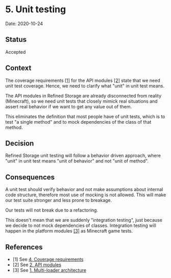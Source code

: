# 5. Unit testing

Date: 2020-10-24

## Status

Accepted

## Context

The coverage requirements [[1]](#1) for the API modules [[2]](#2) state that we need unit test coverage. Hence, we need
to clarify what "unit" in unit test means.

The API modules in Refined Storage are already disconnected from reality (Minecraft), so we need unit tests that
closely mimick real situations and assert real behavior if we want to get any value out of them.

This eliminates the definition that most
people have of unit tests, which is to test "a single method" and to mock dependencies of the class of that method.

## Decision

Refined Storage unit testing will follow a behavior driven approach, where "unit" in unit test means "unit of
behavior" and not "unit of method".

## Consequences

A unit test should verify behavior and not make assumptions about internal code structure, therefore most use of mocking
is not allowed. This will make our test suite stronger and less prone to breakage.

Our tests will not break due to a refactoring.

This doesn't mean that we are suddenly "integration testing", just because we decide to not mock dependencies of
classes. Integration testing will happen in the platform modules [[3]](#3) as Minecraft game tests.

## References

- <a id="1">[1]</a> See [4. Coverage requirements](004-coverage-requirements.md)
- <a id="2">[2]</a> See [2. API modules](002-api-modules.md)
- <a id="3">[3]</a> See [1. Multi-loader architecture](001-multi-loader-architecture.md)